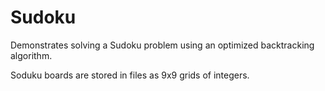 # Sudoku
Demonstrates solving a Sudoku problem using an optimized backtracking algorithm. 

Soduku boards are stored in files as 9x9 grids of integers. 
